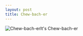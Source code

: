 ```yaml
--- 
layout: post
title: Chew-bach-er
---
```

![Chew-bach-er](http://roysworld.co.uk/wp-content/uploads/2011/04/ZCbTwIdZ3N1Iz1Zn.jpg)It's Chew-bach-er
